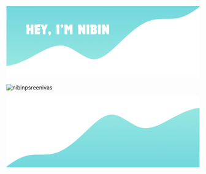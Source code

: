 ![bmi (1020 x 360 px)](https://raw.githubusercontent.com/nibinpsreenivas/nibinpsreenivas/main/Neon%20sign.png)
<p align="left"> <img src="https://komarev.com/ghpvc/?username=nibinpsreenivas&label=Profile%20views&color=0e75b6&style=flat" alt="nibinpsreenivas" /> </p>          
 
![bmi (1520 x 360 px)](https://github.com/nibinpsreenivas/nibinpsreenivas/blob/main/Neon%20sign%20(1).png)


